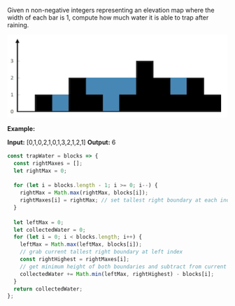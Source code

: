 Given n non-negative integers representing an elevation map where the width of each bar is 1, compute how much water it is able to trap after raining.

![](trapping-water.png)

**Example:**

**Input:** [0,1,0,2,1,0,1,3,2,1,2,1]
**Output:** 6

```js
const trapWater = blocks => {
  const rightMaxes = [];
  let rightMax = 0;

  for (let i = blocks.length - 1; i >= 0; i--) {
    rightMax = Math.max(rightMax, blocks[i]);
    rightMaxes[i] = rightMax; // set tallest right boundary at each index
  }

  let leftMax = 0;
  let collectedWater = 0;
  for (let i = 0; i < blocks.length; i++) {
    leftMax = Math.max(leftMax, blocks[i]);
    // grab current tallest right boundary at left index
    const rightHighest = rightMaxes[i];
    // get minimum height of both boundaries and subtract from current shortest boundary
    collectedWater += Math.min(leftMax, rightHighest) - blocks[i];
  }
  return collectedWater;
};
```
